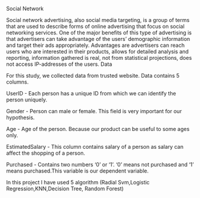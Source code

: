 Social Network

Social network advertising, also social media targeting, is a group of terms that are used to describe forms of online advertising that focus on social networking services. One of the major benefits of this type of advertising is that advertisers can take advantage of the users’ demographic information and target their ads appropriately. Advantages are advertisers can reach users who are interested in their products, allows for detailed analysis and reporting, information gathered is real, not from statistical projections, does not access IP-addresses of the users.
Data

For this study, we collected data from trusted website. Data contains 5 columns.

UserID - Each person has a unique ID from which we can identify the person uniquely.

Gender - Person can male or female. This field is very important for our hypothesis.

Age - Age of the person. Because our product can be useful to some ages only.

EstimatedSalary - This column contains salary of a person as salary can affect the shopping of a person.

Purchased - Contains two numbers ‘0’ or ‘1’. ‘0’ means not purchased and ‘1’ means purchased.This variable is our dependent variable.

In this project l have used 5 algorithm (Radial Svm,Logistic Regression,KNN,Decision Tree, Random Forest)


